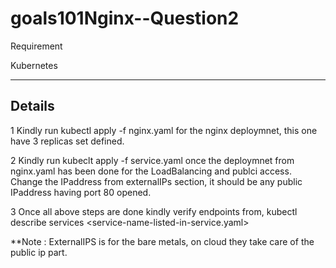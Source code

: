 # goals101Nginx--Question2

Requirement 

Kubernetes 

-------------------------------------------------------------------------------------------------------------------
Details
-------------------------------------------------------------------------------------------------------------------

1 Kindly run kubectl apply -f nginx.yaml for the nginx deploymnet, this one have 3 replicas set defined.

2 Kindly run kubeclt apply -f service.yaml once the deploymnet from nginx.yaml has been done for the LoadBalancing and publci access. Change the IPaddress from 
externalIPs section, it should be any public IPaddress having port 80 opened.

3 Once all above steps are done kindly verify endpoints from, kubectl describe services <service-name-listed-in-service.yaml>



**Note : ExternalIPS is for the bare metals, on cloud they take care of the public ip part.
